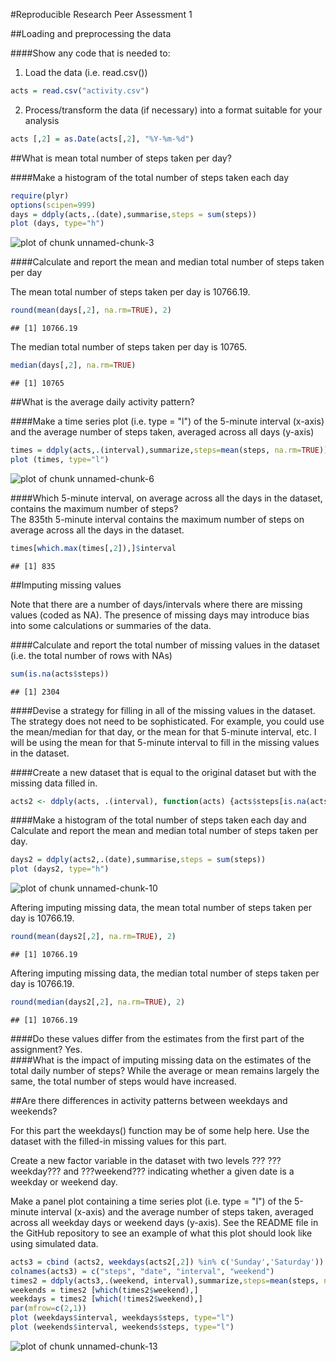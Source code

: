 #Reproducible Research Peer Assessment 1  
  
##Loading and preprocessing the data  
  
####Show any code that is needed to:

1. Load the data (i.e. read.csv())

```r
acts = read.csv("activity.csv")
```

2. Process/transform the data (if necessary) into a format suitable for your analysis

```r
acts [,2] = as.Date(acts[,2], "%Y-%m-%d")
```
  
##What is mean total number of steps taken per day?  
  
####Make a histogram of the total number of steps taken each day  

```r
require(plyr)
options(scipen=999)
days = ddply(acts,.(date),summarise,steps = sum(steps))
plot (days, type="h")
```

![plot of chunk unnamed-chunk-3](figure/unnamed-chunk-3-1.png) 
  
####Calculate and report the mean and median total number of steps taken per day  

The mean total number of steps taken per day is 10766.19.

```r
round(mean(days[,2], na.rm=TRUE), 2)
```

```
## [1] 10766.19
```

The median total number of steps taken per day is 10765.

```r
median(days[,2], na.rm=TRUE)
```

```
## [1] 10765
```
  
##What is the average daily activity pattern?  

####Make a time series plot (i.e. type = "l") of the 5-minute interval (x-axis) and the average number of steps taken, averaged across all days (y-axis)  

```r
times = ddply(acts,.(interval),summarize,steps=mean(steps, na.rm=TRUE))
plot (times, type="l")
```

![plot of chunk unnamed-chunk-6](figure/unnamed-chunk-6-1.png) 
  
####Which 5-minute interval, on average across all the days in the dataset, contains the maximum number of steps?  
The 835th 5-minute interval contains the maximum number of steps on average across all the days in the dataset.

```r
times[which.max(times[,2]),]$interval
```

```
## [1] 835
```
  
##Imputing missing values  

Note that there are a number of days/intervals where there are missing values (coded as NA). The presence of missing days may introduce bias into some calculations or summaries of the data.
  
####Calculate and report the total number of missing values in the dataset (i.e. the total number of rows with NAs)

```r
sum(is.na(acts$steps))
```

```
## [1] 2304
```

####Devise a strategy for filling in all of the missing values in the dataset. The strategy does not need to be sophisticated. For example, you could use the mean/median for that day, or the mean for that 5-minute interval, etc.
I will be using the mean for that 5-minute interval to fill in the missing values in the dataset.  

####Create a new dataset that is equal to the original dataset but with the missing data filled in.

```r
acts2 <- ddply(acts, .(interval), function(acts) {acts$steps[is.na(acts$steps)]=times[which(times$interval == acts$interval),]$steps; return(acts)})
```
  
####Make a histogram of the total number of steps taken each day and Calculate and report the mean and median total number of steps taken per day. 

```r
days2 = ddply(acts2,.(date),summarise,steps = sum(steps))
plot (days2, type="h")
```

![plot of chunk unnamed-chunk-10](figure/unnamed-chunk-10-1.png) 
  
Aftering imputing missing data, the mean total number of steps taken per day is 10766.19.

```r
round(mean(days2[,2], na.rm=TRUE), 2)
```

```
## [1] 10766.19
```
  
Aftering imputing missing data, the median total number of steps taken per day is 10766.19.

```r
round(median(days2[,2], na.rm=TRUE), 2)
```

```
## [1] 10766.19
```
####Do these values differ from the estimates from the first part of the assignment? 
Yes.  
####What is the impact of imputing missing data on the estimates of the total daily number of steps?
While the average or mean remains largely the same, the total number of steps would have increased.


##Are there differences in activity patterns between weekdays and weekends?
  
For this part the weekdays() function may be of some help here. Use the dataset with the filled-in missing values for this part.

Create a new factor variable in the dataset with two levels ??? ???weekday??? and ???weekend??? indicating whether a given date is a weekday or weekend day.

Make a panel plot containing a time series plot (i.e. type = "l") of the 5-minute interval (x-axis) and the average number of steps taken, averaged across all weekday days or weekend days (y-axis). See the README file in the GitHub repository to see an example of what this plot should look like using simulated data.


```r
acts3 = cbind (acts2, weekdays(acts2[,2]) %in% c('Sunday','Saturday'))
colnames(acts3) = c("steps", "date", "interval", "weekend")
times2 = ddply(acts3,.(weekend, interval),summarize,steps=mean(steps, na.rm=TRUE))
weekends = times2 [which(times2$weekend),]
weekdays = times2 [which(!times2$weekend),]
par(mfrow=c(2,1))
plot (weekdays$interval, weekdays$steps, type="l")
plot (weekends$interval, weekends$steps, type="l")
```

![plot of chunk unnamed-chunk-13](figure/unnamed-chunk-13-1.png) 
